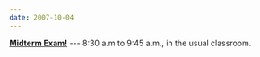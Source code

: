 ```yaml
---
date: 2007-10-04
---
```


[**Midterm Exam!**](/was/teaching/nature-literature/syllabus#midterm-exam) --- 8:30 a.m to 9:45 a.m., in the usual classroom.
